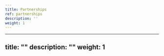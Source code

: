 ```yaml
---
title: Partnerships
ref: partnerships
description: ''
weight: 1
---
```

---
title: ""
description: ""
weight: 1
---